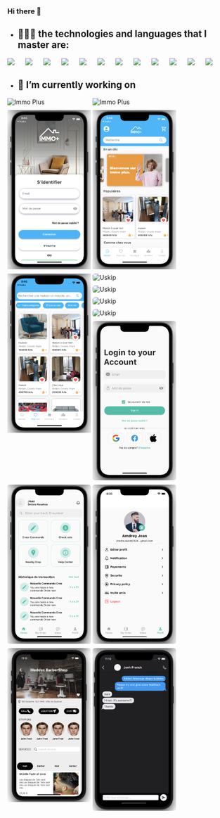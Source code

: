 ### Hi there 👋
- ## 👨🏽‍💻 the technologies and languages that I master are:

<img align="left" width="30px" style="padding-right:11px" src="https://cdn.jsdelivr.net/gh/devicons/devicon/icons/flutter/flutter-original.svg" />

<img align="left" width="30px" style="padding-right:11px" src="https://cdn.jsdelivr.net/gh/devicons/devicon/icons/dart/dart-original.svg" />

<img align="left"  width="30px" style="padding-right:11px" src="https://cdn.jsdelivr.net/gh/devicons/devicon/icons/kotlin/kotlin-original.svg" />

<img align="left"  width="30px" style="padding-right:11px"  src="https://cdn.jsdelivr.net/gh/devicons/devicon/icons/java/java-original-wordmark.svg" />
          
<img align="left"  width="30px" style="padding-right:11px"  src="https://cdn.jsdelivr.net/gh/devicons/devicon/icons/android/android-original.svg" />

<img align="left"  width="30px" style="padding-right:11px"  src="https://cdn.jsdelivr.net/gh/devicons/devicon/icons/apple/apple-original.svg" />

<img align="left"  width="30px" style="padding-right:11px" src="https://cdn.jsdelivr.net/gh/devicons/devicon/icons/laravel/laravel-plain-wordmark.svg" />

<img align="left"  width="30px" style="padding-right:11px"  src="https://cdn.jsdelivr.net/gh/devicons/devicon/icons/nodejs/nodejs-original.svg" />

<img align="left"  width="30px" style="padding-right:11px"  src="https://cdn.jsdelivr.net/gh/devicons/devicon/icons/bash/bash-original.svg" />
          
<img align="left"  width="30px" style="padding-right:11px"  src="https://cdn.jsdelivr.net/gh/devicons/devicon/icons/vuejs/vuejs-original-wordmark.svg" />

<img align="left"  width="30px" style="padding-right:11px"  src="https://cdn.jsdelivr.net/gh/devicons/devicon/icons/vuetify/vuetify-original.svg" />

<img align=""  width="30px" style="padding-right:11px"  src="https://cdn.jsdelivr.net/gh/devicons/devicon/icons/javascript/javascript-original.svg" />
                     
<br>


- ## 🔭 I’m currently working on

<img alt="Immo Plus" align="left"  width="190px" style="margin-right:4px; margin-bottom:10px; border-radius:0px"  src="https://play-lh.googleusercontent.com/39G2NqQcxP8OXq7y_YYs3-set2J-Xx9uRWIFGCuDgvhqKllqRYMWJF2qj4pcDFzqlbU=w5120-h2880-rw" />

<img alt="Immo Plus" align="left"  width="190px" style="margin-right:4px; margin-bottom:10px; border-radius:0px"  src="https://is4-ssl.mzstatic.com/image/thumb/PurpleSource112/v4/42/ea/47/42ea4739-0291-762c-4f2a-606faa569125/d1b4fac1-c7df-4e69-9d07-32f0b3a5dff2_Plan_de_travail_13x.png/1284x2778bb.png" />
<img alt="Immo Plus" align="left"  width="190px" style="margin-right:4px; margin-bottom:10px; border-radius:0px"  src="https://raw.githubusercontent.com/saturnedev12/saturnedev12/main/assets/Screenshot%202023-03-07%20at%2020.45.32.png" />

<img alt="Immo Plus" align="left"  width="190px" style="margin-right:4px; margin-bottom:10px; border-radius:0px"  src="https://raw.githubusercontent.com/saturnedev12/saturnedev12/main/assets/Screenshot%202023-03-07%20at%2020.46.03.png" />
<img alt="Immo Plus" align="left"  width="190px" style="margin-right:4px; margin-bottom:10px; border-radius:0px"  src="https://raw.githubusercontent.com/saturnedev12/saturnedev12/main/assets/Screenshot%202023-03-07%20at%2020.46.13.png" />

<br>
<img alt="Uskip" align="left"  width="190px" style="margin-right:4px; margin-bottom:10px; border-radius:5px"  src="https://play-lh.googleusercontent.com/GYUCzgU0pPmM7vjhCvGiKS28RZZbj-5PkVw5NCuhuQR8jB7vL0z1gLNsappDhnWSj2o=w5120-h2880-rw" />

<img alt="Uskip" align="left"  width="190px" style="margin-right:4px; margin-bottom:10px; border-radius:5px"  src="https://play-lh.googleusercontent.com/BAqrlvZmzU29LQP6HtbEyNJ9BpFB3fT_aPeiiepgnmYs38HmUGg8w822wC6jcg-goZw=w5120-h2880-rw" />
<br>
<img alt="Uskip" align="left"  width="190px" style="margin-right:4px; margin-bottom:10px; border-radius:5px"  src="https://play-lh.googleusercontent.com/T9KcF7F7NeBP9BCKT42UKPEFwI0Ml5Lu5dXlqzeJFI7Tpr3HaP-scBBIKx2kpJqtpJU=w5120-h2880-rw" />

<img alt="Uskip" align="left"  width="190px" style="margin-right:4px; margin-bottom:10px; border-radius:5px"  src="https://play-lh.googleusercontent.com/w8qBShsZ1e3NcvEZBNAG7kClKS5LQy2b7Ak7c3boS3Vnl_IBuiyeo3mPRW1O7L5HGLI=w5120-h2880-rw" />
<br>
<img alt="GoPLus" align="left"  width="190px" style="margin-right:4px; margin-bottom:10px; border-radius:5px"  src="https://raw.githubusercontent.com/saturnedev12/saturnedev12/main/assets/Screenshot%202023-03-07%20at%2020.40.25.png" />

<img alt="GoPLus" align="left"  width="190px" style="margin-right:4px; margin-bottom:10px; border-radius:5px"  src="https://raw.githubusercontent.com/saturnedev12/saturnedev12/main/assets/Screenshot%202023-03-07%20at%2020.35.54.png" />
<img alt="GoPLus" align="left"  width="190px" style="margin-right:4px; margin-bottom:10px; border-radius:5px"  src="https://raw.githubusercontent.com/saturnedev12/saturnedev12/main/assets/Screenshot%202023-03-07%20at%2020.35.31.png" />
<br>
<img alt="Saloon" align="left"  width="190px" style="margin-right:4px;margin-bottom:10px; border-radius:5px"  src="https://github.com/saturnedev12/saturnedev12/raw/main/assets/Capture%20d%E2%80%99%C3%A9cran%202022-06-14%20%C3%A0%2011.12.18.png" />

<img alt="Saloon" align=""  width="190px" style="margin-right:4px;margin-bottom:10px; border-radius:5px"  src="https://github.com/saturnedev12/saturnedev12/raw/main/assets/Capture%20d%E2%80%99%C3%A9cran%202022-06-14%20%C3%A0%2011.12.53.png" />




<!--
**saturnedev12/saturnedev12** is a ✨ _special_ ✨ repository because its `README.md` (this file) appears on your GitHub profile.

Here are some ideas to get you started:

- 🔭 I’m currently working on ...
- 🌱 I’m currently learning ...
- 👯 I’m looking to collaborate on ...
- 🤔 I’m looking for help with ...
- 💬 Ask me about ...
- 📫 How to reach me: ...
- 😄 Pronouns: ...
- ⚡ Fun fact: ...
-->
